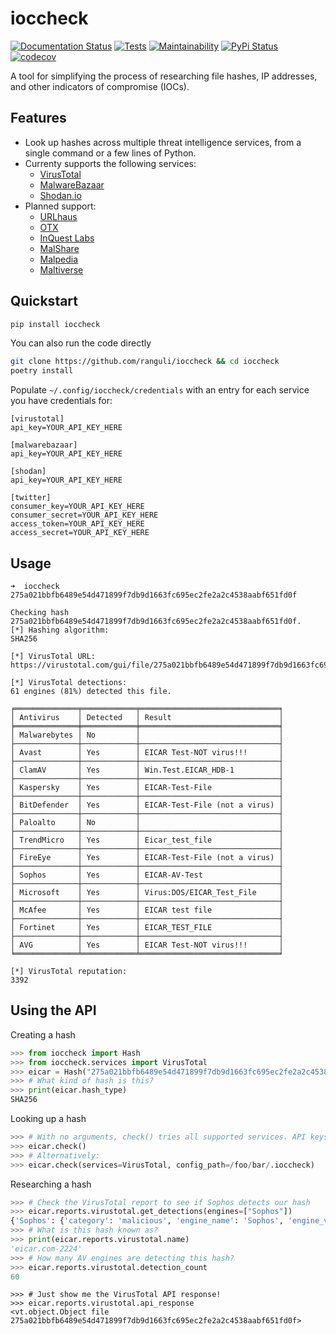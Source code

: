 # ioccheck
[![Documentation Status](https://readthedocs.org/projects/ioccheck/badge/?version=latest)](https://ioccheck.readthedocs.io/en/latest/?badge=latest)
[![Tests](https://github.com/ranguli/ioccheck/actions/workflows/main.yml/badge.svg)](https://github.com/ranguli/ioccheck/actions/workflows/main.yml)
[![Maintainability](https://api.codeclimate.com/v1/badges/abf6cb8ead9e0269ab22/maintainability)](https://codeclimate.com/github/ranguli/ioccheck/maintainability)
[![PyPi Status](https://img.shields.io/pypi/v/ioccheck.svg)](https://pypi.org/project/ioccheck/)
[![codecov](https://codecov.io/gh/ranguli/ioccheck/branch/main/graph/badge.svg?token=pjjBiTgJFC)](https://codecov.io/gh/ranguli/ioccheck)

A tool for simplifying the process of researching file hashes, IP addresses,
and other indicators of compromise (IOCs).


## Features
* Look up hashes across multiple threat intelligence services, from a single command or a few lines of Python.
* Currenty supports the following services:
  * [VirusTotal](https://virustotal.com)
  * [MalwareBazaar](https://bazaar.abuse.ch/)
  * [Shodan.io](https://shodan.io/)
* Planned support:
  * [URLhaus](https://urlhaus.abuse.ch/)
  * [OTX](https://otx.alienvault.com/)
  * [InQuest Labs](https://labs.inquest.net/)
  * [MalShare](https://www.malshare.com/)
  * [Malpedia](https://malpedia.caad.fkie.fraunhofer.de/)
  * [Maltiverse](https://maltiverse.com/)

## Quickstart
```bash
pip install ioccheck
```

You can also run the code directly
```bash
git clone https://github.com/ranguli/ioccheck && cd ioccheck
poetry install
```

Populate `~/.config/ioccheck/credentials` with an entry for each service you have credentials for: 

```
[virustotal]
api_key=YOUR_API_KEY_HERE

[malwarebazaar]
api_key=YOUR_API_KEY_HERE

[shodan]
api_key=YOUR_API_KEY_HERE

[twitter]
consumer_key=YOUR_API_KEY_HERE
consumer_secret=YOUR_API_KEY_HERE
access_token=YOUR_API_KEY_HERE
access_secret=YOUR_API_KEY_HERE
```

## Usage
```
➜  ioccheck 275a021bbfb6489e54d471899f7db9d1663fc695ec2fe2a2c4538aabf651fd0f

Checking hash 275a021bbfb6489e54d471899f7db9d1663fc695ec2fe2a2c4538aabf651fd0f.
[*] Hashing algorithm:
SHA256

[*] VirusTotal URL:
https://virustotal.com/gui/file/275a021bbfb6489e54d471899f7db9d1663fc695ec2fe2a2c4538aabf651fd0f/

[*] VirusTotal detections:
61 engines (81%) detected this file.

╒══════════════╤════════════╤═══════════════════════════════╕
│ Antivirus    │ Detected   │ Result                        │
╞══════════════╪════════════╪═══════════════════════════════╡
│ Malwarebytes │ No         │                               │
├──────────────┼────────────┼───────────────────────────────┤
│ Avast        │ Yes        │ EICAR Test-NOT virus!!!       │
├──────────────┼────────────┼───────────────────────────────┤
│ ClamAV       │ Yes        │ Win.Test.EICAR_HDB-1          │
├──────────────┼────────────┼───────────────────────────────┤
│ Kaspersky    │ Yes        │ EICAR-Test-File               │
├──────────────┼────────────┼───────────────────────────────┤
│ BitDefender  │ Yes        │ EICAR-Test-File (not a virus) │
├──────────────┼────────────┼───────────────────────────────┤
│ Paloalto     │ No         │                               │
├──────────────┼────────────┼───────────────────────────────┤
│ TrendMicro   │ Yes        │ Eicar_test_file               │
├──────────────┼────────────┼───────────────────────────────┤
│ FireEye      │ Yes        │ EICAR-Test-File (not a virus) │
├──────────────┼────────────┼───────────────────────────────┤
│ Sophos       │ Yes        │ EICAR-AV-Test                 │
├──────────────┼────────────┼───────────────────────────────┤
│ Microsoft    │ Yes        │ Virus:DOS/EICAR_Test_File     │
├──────────────┼────────────┼───────────────────────────────┤
│ McAfee       │ Yes        │ EICAR test file               │
├──────────────┼────────────┼───────────────────────────────┤
│ Fortinet     │ Yes        │ EICAR_TEST_FILE               │
├──────────────┼────────────┼───────────────────────────────┤
│ AVG          │ Yes        │ EICAR Test-NOT virus!!!       │
╘══════════════╧════════════╧═══════════════════════════════╛

[*] VirusTotal reputation:
3392
```

## Using the API

Creating a hash
```python
>>> from ioccheck import Hash
>>> from ioccheck.services import VirusTotal
>>> eicar = Hash("275a021bbfb6489e54d471899f7db9d1663fc695ec2fe2a2c4538aabf651fd0f")
>>> # What kind of hash is this?
>>> print(eicar.hash_type)
SHA256
```

Looking up a hash
```python
>>> # With no arguments, check() tries all supported services. API keys grabbed from ~/.ioccheck by default.
>>> eicar.check()
>>> # Alternatively:
>>> eicar.check(services=VirusTotal, config_path=/foo/bar/.ioccheck)
```

Researching a hash
```python
>>> # Check the VirusTotal report to see if Sophos detects our hash
>>> eicar.reports.virustotal.get_detections(engines=["Sophos"])
{'Sophos': {'category': 'malicious', 'engine_name': 'Sophos', 'engine_version': '1.0.2.0', 'result': 'EICAR-AV-Test', 'method': 'blacklist', 'engine_update': '20210314'}}
>>> # What is this hash known as?
>>> print(eicar.reports.virustotal.name)
'eicar.com-2224'
>>> # How many AV engines are detecting this hash?
>>> eicar.reports.virustotal.detection_count
60
```


```
>>> # Just show me the VirusTotal API response!
>>> eicar.reports.virustotal.api_response
<vt.object.Object file 275a021bbfb6489e54d471899f7db9d1663fc695ec2fe2a2c4538aabf651fd0f>
```

